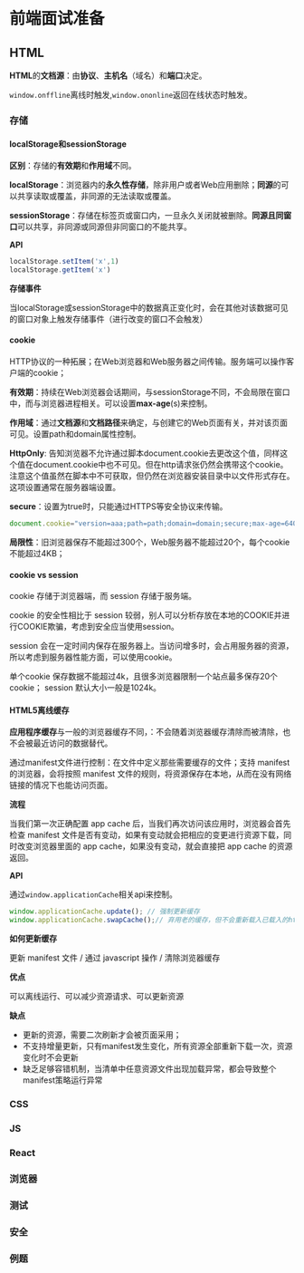 # 前端面试准备

## HTML

**HTML**的**文档源**：由**协议**、**主机名**（域名）和**端口**决定。

`window.onffline`离线时触发,`window.ononline`返回在线状态时触发。

### 存储

#### localStorage和sessionStorage

**区别**：存储的**有效期**和**作用域**不同。

**localStorage**：浏览器内的**永久性存储**，除非用户或者Web应用删除；**同源**的可以共享读取或覆盖，非同源的无法读取或覆盖。

**sessionStorage**：存储在标签页或窗口内，一旦永久关闭就被删除。**同源且同窗口**可以共享，非同源或同源但非同窗口的不能共享。

**API**

```javascript
localStorage.setItem('x',1)
localStorage.getItem('x')
```

**存储事件**

当localStorage或sessionStorage中的数据真正变化时，会在其他对该数据可见的窗口对象上触发存储事件（进行改变的窗口不会触发）

#### cookie

HTTP协议的一种拓展；在Web浏览器和Web服务器之间传输。服务端可以操作客户端的cookie；

**有效期**：持续在Web浏览器会话期间，与sessionStorage不同，不会局限在窗口中，而与浏览器进程相关。可以设置**max-age**(s)来控制。

**作用域**：通过**文档源**和**文档路径**来确定，与创建它的Web页面有关，并对该页面可见。设置path和domain属性控制。

**HttpOnly**: 告知浏览器不允许通过脚本document.cookie去更改这个值，同样这个值在document.cookie中也不可见。但在http请求张仍然会携带这个cookie。注意这个值虽然在脚本中不可获取，但仍然在浏览器安装目录中以文件形式存在。这项设置通常在服务器端设置。

**secure**：设置为true时，只能通过HTTPS等安全协议来传输。

```javascript
document.cookie="version=aaa;path=path;domain=domain;secure;max-age=64000"
```

**局限性**：旧浏览器保存不能超过300个，Web服务器不能超过20个，每个cookie不能超过4KB；

#### cookie vs session

cookie 存储于浏览器端，而 session 存储于服务端。

cookie 的安全性相比于 session 较弱，别人可以分析存放在本地的COOKIE并进行COOKIE欺骗，考虑到安全应当使用session。

session 会在一定时间内保存在服务器上。当访问增多时，会占用服务器的资源，所以考虑到服务器性能方面，可以使用cookie。

单个cookie 保存数据不能超过4k，且很多浏览器限制一个站点最多保存20个cookie； session 默认大小一般是1024k。

#### HTML5离线缓存

**应用程序缓存**与一般的浏览器缓存不同，：不会随着浏览器缓存清除而被清除，也不会被最近访问的数据替代。

通过manifest文件进行控制：在文件中定义那些需要缓存的文件；支持 manifest 的浏览器，会将按照 manifest 文件的规则，将资源保存在本地，从而在没有网络链接的情况下也能访问页面。

**流程**

当我们第一次正确配置 app cache 后，当我们再次访问该应用时，浏览器会首先检查 manifest 文件是否有变动，如果有变动就会把相应的变更进行资源下载，同时改变浏览器里面的 app cache，如果没有变动，就会直接把 app cache 的资源返回。

**API**

通过`window.applicationCache`相关api来控制。

```javascript
window.applicationCache.update(); // 强制更新缓存
window.applicationCache.swapCache();// 弃用老的缓存，但不会重新载入已载入的html文件，图片等资源
```

**如何更新缓存**

更新 manifest 文件  / 通过 javascript 操作 / 清除浏览器缓存

**优点**

可以离线运行、可以减少资源请求、可以更新资源

**缺点**

+ 更新的资源，需要二次刷新才会被页面采用；
+ 不支持增量更新，只有manifest发生变化，所有资源全部重新下载一次，资源变化时不会更新
+ 缺乏足够容错机制，当清单中任意资源文件出现加载异常，都会导致整个manifest策略运行异常

### CSS



### JS

### React

### 浏览器

### 测试

### 安全

### 例题

